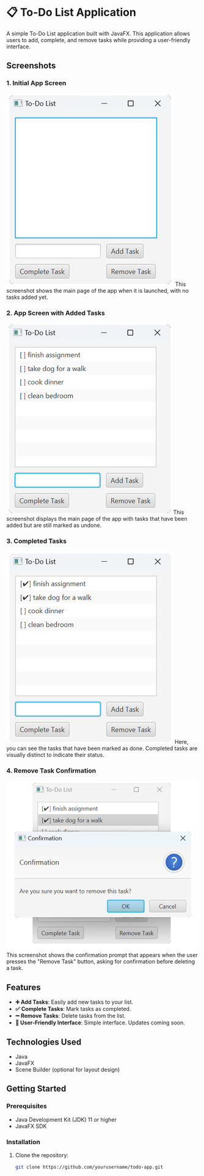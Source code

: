 # 📋 To-Do List Application

A simple To-Do List application built with JavaFX. This application allows users to add, complete, and remove tasks while providing a user-friendly interface.

## Screenshots

### 1. Initial App Screen
![Main Page Without Tasks](images/Untitled.png)
This screenshot shows the main page of the app when it is launched, with no tasks added yet.

### 2. App Screen with Added Tasks
![Main Page With Added Tasks](images/Untitled1.png)
This screenshot displays the main page of the app with tasks that have been added but are still marked as undone.

### 3. Completed Tasks
![Completed Tasks](images/Untitled2.png)
Here, you can see the tasks that have been marked as done. Completed tasks are visually distinct to indicate their status.

### 4. Remove Task Confirmation
![Remove Task Prompt](images/Untitled3.png)
This screenshot shows the confirmation prompt that appears when the user presses the "Remove Task" button, asking for confirmation before deleting a task.


## Features

- **➕ Add Tasks**: Easily add new tasks to your list.
- **✅ Complete Tasks**: Mark tasks as completed.
- **➖ Remove Tasks**: Delete tasks from the list.
- **📱 User-Friendly Interface**: Simple interface. Updates coming soon.

## Technologies Used

- Java
- JavaFX
- Scene Builder (optional for layout design)

## Getting Started

### Prerequisites

- Java Development Kit (JDK) 11 or higher
- JavaFX SDK

### Installation

1. Clone the repository:

   ```bash
   git clone https://github.com/yourusername/todo-app.git
